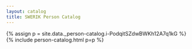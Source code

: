 ```yaml
---
layout: catalog
title: SWERIK Person Catalog
---
```

{% assign p = site.data._person-catalog.i-PodqitSZdwBWKh12A7q1kG %}
{% include person-catalog.html p=p %}

